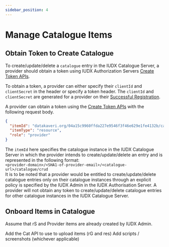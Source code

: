 ```yaml
---
sidebar_position: 4
---
```

 
# Manage Catalogue Items

## Obtain Token to Create Catalogue
To create/update/delete a `catalogue` entry in the IUDX Catalogue Server, a provider should obtain a token using IUDX Authorization Servers [Create Token APIs](https://authorization.iudx.org.in/apis#operation/post-auth-v1-token).

To obtain a token, a provider can either specify their `clientId` and `clientSecret` in the header or specify a token header. The `clientId` and `clientSecret` are generated for a provider on their [Successful Registration](https://docs.iudx.org.in/docs/registration#successful-registration-and-client-id-client-secret).

A provider can obtain a token using the [Create Token APIs](https://authorization.iudx.org.in/apis#operation/post-auth-v1-token) with the following request body.
```json
{
  "itemId": "datakaveri.org/04a15c9960ffda227e9546f3f46e629e1fe4132b/catalogue.iudx.org.in/catalogue/crud",
  "itemType": "resource",
  "role": "provider"
}
```
The `itemId` here specifies the catalogue instance in the IUDX Catalogue Server in which the provider intends to create/update/delete an entry and is represented in the following format:<br/>
`<provider-domain>/<SHA1-of-provider-email>/<catalogue-url>/catalogue/crud`<br/>
It is to be noted that a provider would be entitled to create/update/delete catalogue entries only on their catalogue instances through an explicit policy is specified by the IUDX Admin in the IUDX Authorisation Server. A provider will not obtain any token to create/update/delete catalogue entries for other catalogue instances in the IUDX Catalogue Server.



## Onboard Items in Catalogue
Assume that rS and Provider items are already created by IUDX Admin. 

Add the Cat API to use to upload items (rG and res)
Add scripts / screenshots (whichever applicable)
